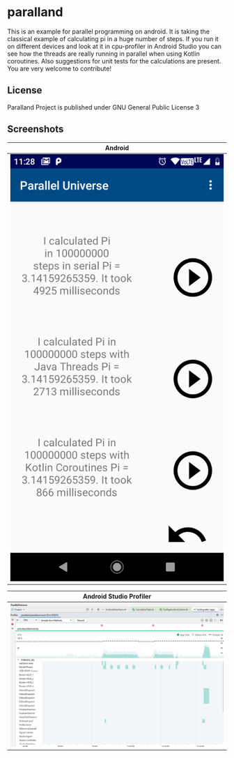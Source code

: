 # paralland

This is an example for parallel programming on android. It is taking the classical example of calculating pi in a huge number of steps. 
If you run it on different devices and look at it in cpu-profiler in Android Studio you can see how the threads are really running in parallel when using Kotlin coroutines. 
Also suggestions for unit tests for the calculations are present.
You are very welcome to contribute!

## License

Paralland Project is published under GNU General Public License 3

## Screenshots

| Android       |
| ------------- |
|<img src="docs/paralland-android-screen.png" width="1000">|

| Android Studio Profiler       |
| ------------- |
|<img src="docs/profiler1.jpg" width="1000">|

